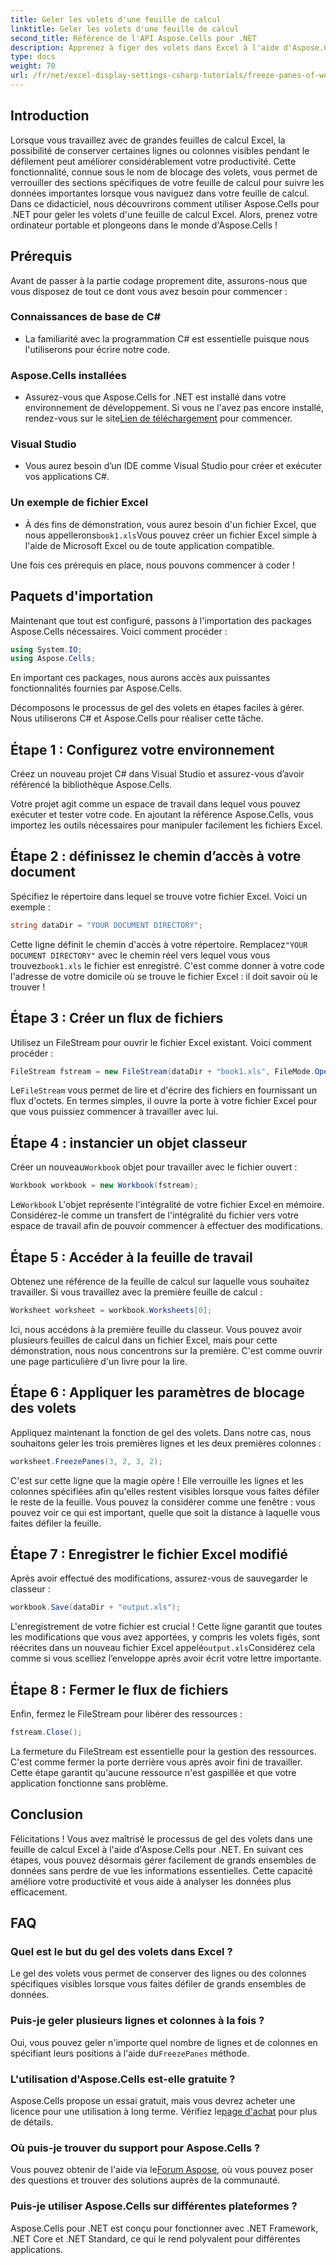 ```yaml
---
title: Geler les volets d'une feuille de calcul
linktitle: Geler les volets d'une feuille de calcul
second_title: Référence de l'API Aspose.Cells pour .NET
description: Apprenez à figer des volets dans Excel à l'aide d'Aspose.Cells pour .NET avec ce didacticiel complet, accompagné d'instructions étape par étape et de conseils essentiels.
type: docs
weight: 70
url: /fr/net/excel-display-settings-csharp-tutorials/freeze-panes-of-worksheet/
---
```

## Introduction

Lorsque vous travaillez avec de grandes feuilles de calcul Excel, la possibilité de conserver certaines lignes ou colonnes visibles pendant le défilement peut améliorer considérablement votre productivité. Cette fonctionnalité, connue sous le nom de blocage des volets, vous permet de verrouiller des sections spécifiques de votre feuille de calcul pour suivre les données importantes lorsque vous naviguez dans votre feuille de calcul. Dans ce didacticiel, nous découvrirons comment utiliser Aspose.Cells pour .NET pour geler les volets d'une feuille de calcul Excel. Alors, prenez votre ordinateur portable et plongeons dans le monde d'Aspose.Cells !

## Prérequis

Avant de passer à la partie codage proprement dite, assurons-nous que vous disposez de tout ce dont vous avez besoin pour commencer :

### Connaissances de base de C#
- La familiarité avec la programmation C# est essentielle puisque nous l'utiliserons pour écrire notre code.

### Aspose.Cells installées
-  Assurez-vous que Aspose.Cells for .NET est installé dans votre environnement de développement. Si vous ne l'avez pas encore installé, rendez-vous sur le site[Lien de téléchargement](https://releases.aspose.com/cells/net/) pour commencer.

### Visual Studio
- Vous aurez besoin d’un IDE comme Visual Studio pour créer et exécuter vos applications C#.

### Un exemple de fichier Excel
- À des fins de démonstration, vous aurez besoin d'un fichier Excel, que nous appellerons`book1.xls`Vous pouvez créer un fichier Excel simple à l'aide de Microsoft Excel ou de toute application compatible.

Une fois ces prérequis en place, nous pouvons commencer à coder !

## Paquets d'importation

Maintenant que tout est configuré, passons à l'importation des packages Aspose.Cells nécessaires. Voici comment procéder :

```csharp
using System.IO;
using Aspose.Cells;
```

En important ces packages, nous aurons accès aux puissantes fonctionnalités fournies par Aspose.Cells.

Décomposons le processus de gel des volets en étapes faciles à gérer. Nous utiliserons C# et Aspose.Cells pour réaliser cette tâche.

## Étape 1 : Configurez votre environnement

Créez un nouveau projet C# dans Visual Studio et assurez-vous d’avoir référencé la bibliothèque Aspose.Cells.

Votre projet agit comme un espace de travail dans lequel vous pouvez exécuter et tester votre code. En ajoutant la référence Aspose.Cells, vous importez les outils nécessaires pour manipuler facilement les fichiers Excel.

## Étape 2 : définissez le chemin d’accès à votre document

Spécifiez le répertoire dans lequel se trouve votre fichier Excel. Voici un exemple :

```csharp
string dataDir = "YOUR DOCUMENT DIRECTORY";
```

 Cette ligne définit le chemin d'accès à votre répertoire. Remplacez`"YOUR DOCUMENT DIRECTORY"` avec le chemin réel vers lequel vous vous trouvez`book1.xls` le fichier est enregistré. C'est comme donner à votre code l'adresse de votre domicile où se trouve le fichier Excel : il doit savoir où le trouver !

## Étape 3 : Créer un flux de fichiers

Utilisez un FileStream pour ouvrir le fichier Excel existant. Voici comment procéder :

```csharp
FileStream fstream = new FileStream(dataDir + "book1.xls", FileMode.Open);
```

 Le`FileStream` vous permet de lire et d'écrire des fichiers en fournissant un flux d'octets. En termes simples, il ouvre la porte à votre fichier Excel pour que vous puissiez commencer à travailler avec lui.

## Étape 4 : instancier un objet classeur

 Créer un nouveau`Workbook` objet pour travailler avec le fichier ouvert :

```csharp
Workbook workbook = new Workbook(fstream);
```

 Le`Workbook` L'objet représente l'intégralité de votre fichier Excel en mémoire. Considérez-le comme un transfert de l'intégralité du fichier vers votre espace de travail afin de pouvoir commencer à effectuer des modifications.

## Étape 5 : Accéder à la feuille de travail

Obtenez une référence de la feuille de calcul sur laquelle vous souhaitez travailler. Si vous travaillez avec la première feuille de calcul :

```csharp
Worksheet worksheet = workbook.Worksheets[0];
```

Ici, nous accédons à la première feuille du classeur. Vous pouvez avoir plusieurs feuilles de calcul dans un fichier Excel, mais pour cette démonstration, nous nous concentrons sur la première. C'est comme ouvrir une page particulière d'un livre pour la lire.

## Étape 6 : Appliquer les paramètres de blocage des volets

Appliquez maintenant la fonction de gel des volets. Dans notre cas, nous souhaitons geler les trois premières lignes et les deux premières colonnes :

```csharp
worksheet.FreezePanes(3, 2, 3, 2);
```

C'est sur cette ligne que la magie opère ! Elle verrouille les lignes et les colonnes spécifiées afin qu'elles restent visibles lorsque vous faites défiler le reste de la feuille. Vous pouvez la considérer comme une fenêtre : vous pouvez voir ce qui est important, quelle que soit la distance à laquelle vous faites défiler la feuille.

## Étape 7 : Enregistrer le fichier Excel modifié

Après avoir effectué des modifications, assurez-vous de sauvegarder le classeur :

```csharp
workbook.Save(dataDir + "output.xls");
```

 L'enregistrement de votre fichier est crucial ! Cette ligne garantit que toutes les modifications que vous avez apportées, y compris les volets figés, sont réécrites dans un nouveau fichier Excel appelé`output.xls`Considérez cela comme si vous scelliez l’enveloppe après avoir écrit votre lettre importante.

## Étape 8 : Fermer le flux de fichiers

Enfin, fermez le FileStream pour libérer des ressources :

```csharp
fstream.Close();
```

La fermeture du FileStream est essentielle pour la gestion des ressources. C'est comme fermer la porte derrière vous après avoir fini de travailler. Cette étape garantit qu'aucune ressource n'est gaspillée et que votre application fonctionne sans problème.

## Conclusion

Félicitations ! Vous avez maîtrisé le processus de gel des volets dans une feuille de calcul Excel à l'aide d'Aspose.Cells pour .NET. En suivant ces étapes, vous pouvez désormais gérer facilement de grands ensembles de données sans perdre de vue les informations essentielles. Cette capacité améliore votre productivité et vous aide à analyser les données plus efficacement.

## FAQ

### Quel est le but du gel des volets dans Excel ?
Le gel des volets vous permet de conserver des lignes ou des colonnes spécifiques visibles lorsque vous faites défiler de grands ensembles de données.

### Puis-je geler plusieurs lignes et colonnes à la fois ?
 Oui, vous pouvez geler n'importe quel nombre de lignes et de colonnes en spécifiant leurs positions à l'aide du`FreezePanes` méthode.

### L'utilisation d'Aspose.Cells est-elle gratuite ?
Aspose.Cells propose un essai gratuit, mais vous devrez acheter une licence pour une utilisation à long terme. Vérifiez le[page d'achat](https://purchase.aspose.com/buy) pour plus de détails.

### Où puis-je trouver du support pour Aspose.Cells ?
 Vous pouvez obtenir de l'aide via le[Forum Aspose](https://forum.aspose.com/c/cells/9), où vous pouvez poser des questions et trouver des solutions auprès de la communauté.

### Puis-je utiliser Aspose.Cells sur différentes plateformes ?
Aspose.Cells pour .NET est conçu pour fonctionner avec .NET Framework, .NET Core et .NET Standard, ce qui le rend polyvalent pour différentes applications.